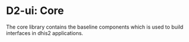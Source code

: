 # D2-ui: Core

The core library contains the baseline components which is used to build
interfaces in dhis2 applications.
